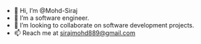 - 👋 Hi, I’m @Mohd-Siraj
- 👀 I’m a software engineer.
- 💞️ I’m looking to collaborate on software development projects.
- 📫 Reach me at sirajmohd889@gmail.com
